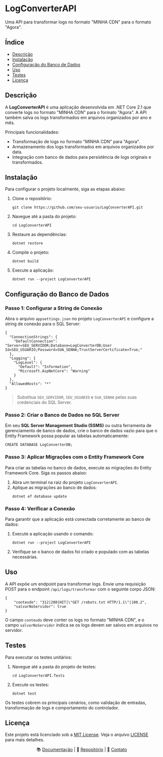 <!DOCTYPE html>
<html lang="pt-br">
<head>
    <meta charset="UTF-8">
    <meta name="viewport" content="width=device-width, initial-scale=1.0">
</head>
<body>
    <h1>LogConverterAPI</h1>
    <p>Uma API para transformar logs no formato "MINHA CDN" para o formato "Agora".</p>
    <div class="section">
        <h2>Índice</h2>
        <ul>
            <li><a href="#descricao">Descrição</a></li>
            <li><a href="#instalacao">Instalação</a></li>
            <li><a href="#banco">Configuração do Banco de Dados</a></li>
            <li><a href="#uso">Uso</a></li>
            <li><a href="#testes">Testes</a></li>
            <li><a href="#licenca">Licença</a></li>
        </ul>
    </div>
    <div class="section" id="descricao">
        <h2>Descrição</h2>
        <p>A <strong>LogConverterAPI</strong> é uma aplicação desenvolvida em .NET Core 2.1 que converte logs no formato "MINHA CDN" para o formato "Agora". A API também salva os logs transformados em arquivos organizados por ano e mês.</p>
        <p>Principais funcionalidades:</p>
        <ul>
            <li>Transformação de logs no formato "MINHA CDN" para "Agora".</li>
            <li>Armazenamento dos logs transformados em arquivos organizados por data.</li>
            <li>Integração com banco de dados para persistência de logs originais e transformados.</li>
        </ul>
    </div>
    <div class="section" id="instalacao">
        <h2>Instalação</h2>
        <p>Para configurar o projeto localmente, siga as etapas abaixo:</p>
        <ol>
            <li>Clone o repositório:</li>
            <pre><code>git clone https://github.com/seu-usuario/LogConverterAPI.git</code></pre>
            <li>Navegue até a pasta do projeto:</li>
            <pre><code>cd LogConverterAPI</code></pre>
            <li>Restaure as dependências:</li>
            <pre><code>dotnet restore</code></pre>
            <li>Compile o projeto:</li>
            <pre><code>dotnet build</code></pre>
            <li>Execute a aplicação:</li>
            <pre><code>dotnet run --project LogConverterAPI</code></pre>
        </ol>
    </div>
    <div class="section" id="banco">
    <h2>Configuração do Banco de Dados</h2>
    <h3>Passo 1: Configurar a String de Conexão</h3>
    <p>Abra o arquivo <code>appsettings.json</code> no projeto <code>LogConverterAPI</code> e configure a string de conexão para o SQL Server:</p>
    <pre><code class="json">{
  "ConnectionStrings": {
    "DefaultConnection": "Server=SEU_SERVIDOR;Database=LogConverterDB;User Id=SEU_USUARIO;Password=SUA_SENHA;TrustServerCertificate=True;"
  },
  "Logging": {
    "LogLevel": {
      "Default": "Information",
      "Microsoft.AspNetCore": "Warning"
    }
  },
  "AllowedHosts": "*"
}</code></pre>
    <blockquote>
        <p>Substitua <code>SEU_SERVIDOR</code>, <code>SEU_USUARIO</code> e <code>SUA_SENHA</code> pelas suas credenciais do SQL Server.</p>
    </blockquote>
    <h3>Passo 2: Criar o Banco de Dados no SQL Server</h3>
    <p>Em seu <strong>SQL Server Management Studio (SSMS)</strong> ou outra ferramenta de gerenciamento de banco de dados, crie o banco de dados vazio para que o Entity Framework possa popular as tabelas automaticamente:</p>
    <pre><code class="sql">CREATE DATABASE LogConverterDB;</code></pre>
    <h3>Passo 3: Aplicar Migrações com o Entity Framework Core</h3>
    <p>Para criar as tabelas no banco de dados, execute as migrações do Entity Framework Core. Siga os passos abaixo:</p>
    <ol>
        <li>Abra um terminal na raiz do projeto <code>LogConverterAPI</code>.</li>
        <li>Aplique as migrações ao banco de dados:</li>
        <pre><code class="bash">dotnet ef database update</code></pre>
    </ol>
    <h3>Passo 4: Verificar a Conexão</h3>
    <p>Para garantir que a aplicação está conectada corretamente ao banco de dados:</p>
    <ol>
        <li>Execute a aplicação usando o comando:</li>
        <pre><code class="bash">dotnet run --project LogConverterAPI</code></pre>
        <li>Verifique se o banco de dados foi criado e populado com as tabelas necessárias.</li>
    </ol>
    </div>
    <div class="section" id="uso">
        <h2>Uso</h2>
        <p>A API expõe um endpoint para transformar logs. Envie uma requisição POST para o endpoint <code>/api/logs/transformar</code> com o seguinte corpo JSON:</p>
        <pre><code>{
    "conteudo": "312|200|HIT|\"GET /robots.txt HTTP/1.1\"|100.2",
    "salvarNoServidor": true
}</code></pre>
        <p>O campo <code>conteudo</code> deve conter os logs no formato "MINHA CDN", e o campo <code>salvarNoServidor</code> indica se os logs devem ser salvos em arquivos no servidor.</p>
    </div>
    <div class="section" id="testes">
        <h2>Testes</h2>
        <p>Para executar os testes unitários:</p>
        <ol>
            <li>Navegue até a pasta do projeto de testes:</li>
            <pre><code>cd LogConverterAPI.Tests</code></pre>
            <li>Execute os testes:</li>
            <pre><code>dotnet test</code></pre>
        </ol>
        <p>Os testes cobrem os principais cenários, como validação de entradas, transformação de logs e comportamento do controlador.</p>
    </div>
    <div class="section" id="licenca">
        <h2>Licença</h2>
        <p>Este projeto está licenciado sob a <a href="https://opensource.org/licenses/MIT">MIT License</a>. Veja o arquivo <a href="LICENSE">LICENSE</a> para mais detalhes.</p>
    </div>
    <div align="center">
  📚 <a href="https://github.com/RafaelaCuoco/LogConverterAPI/wiki">Documentação</a> | 
  🔗 <a href="https://github.com/RafaelaCuoco/LogConverterAPI">Repositório</a> | 
  📧 <a href="mailto:rafaela.cuoco@gmail.com">Contato</a> 
</div>
</body>
</html>
